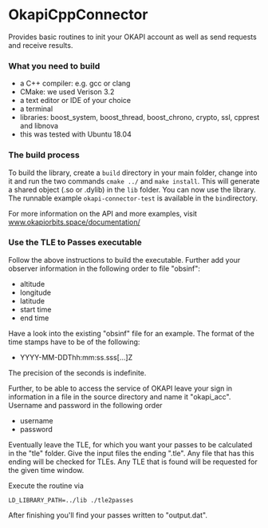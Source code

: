 # OkapiCppConnector
Provides basic routines to init your OKAPI account as well as send requests and receive results.

### What you need to build
* a C++ compiler: e.g. gcc or clang
* CMake: we used Verison 3.2
* a text editor or IDE of your choice
* a terminal
* libraries: boost_system, boost_thread, boost_chrono, crypto, ssl, cpprest and libnova
* this was tested with Ubuntu 18.04

### The build process
To build the library, create a `build` directory in your main folder, change into it and run the two commands `cmake ../` and `make install`. This will generate a shared object (.so or .dylib) in the `lib` folder. You can now use the library. The runnable example `okapi-connector-test` is available in the `bin`directory. 

For more information on the API and more examples, visit www.okapiorbits.space/documentation/

### Use the TLE to Passes executable
Follow the above instructions to build the executable. Further add your observer information in the following order to file "obsinf":
- altitude
- longitude
- latitude
- start time
- end time

Have a look into the existing "obsinf" file for an example. The format of the time stamps have to be of the following:
- YYYY-MM-DDThh:mm:ss.sss[...]Z

The precision of the seconds is indefinite.

Further, to be able to access the service of OKAPI leave your sign in information in a file in the source directory and name it "okapi_acc". Username and password in the following order
- username
- password

Eventually leave the TLE, for which you want your passes to be calculated in the "tle" folder. Give the input files the ending ".tle". Any file that has this ending will be checked for TLEs. Any TLE that is found will be requested for the given time window.

Execute the routine via
```
LD_LIBRARY_PATH=../lib ./tle2passes
```

After finishing you'll find your passes written to "output.dat".
